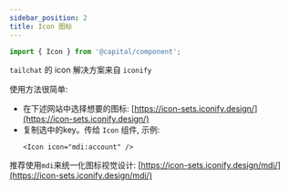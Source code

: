 ```yaml
---
sidebar_position: 2
title: Icon 图标
---
```


```ts
import { Icon } from '@capital/component';
```

`tailchat` 的 icon 解决方案来自 `iconify`

使用方法很简单:
- 在下述网站中选择想要的图标: [https://icon-sets.iconify.design/](https://icon-sets.iconify.design/)
- 复制选中的key。传给 `Icon` 组件, 示例:
  ```tsx
  <Icon icon="mdi:account" />
  ```

推荐使用`mdi`来统一化图标视觉设计:
[https://icon-sets.iconify.design/mdi/](https://icon-sets.iconify.design/mdi/)

